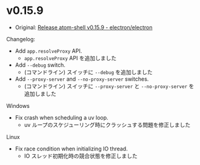 # v0.15.9

* Original: [Release atom-shell v0.15.9 - electron/electron](https://github.com/electron/electron/releases/tag/v0.15.9)

Changelog:

* Add `app.resolveProxy` API.
  * `app.resolveProxy` API を追加しました
* Add `--debug` switch.
  * (コマンドライン) スイッチに `--debug` を追加しました
* Add `--proxy-server` and `--no-proxy-server` switches.
  * (コマンドライン) スイッチに `--proxy-server` と `--no-proxy-server` を追加しました

Windows

* Fix crash when scheduling a uv loop.
  * uv ループのスケジューリング時にクラッシュする問題を修正しました

Linux

* Fix race condition when initializing IO thread.
  * IO スレッド初期化時の競合状態を修正しました
